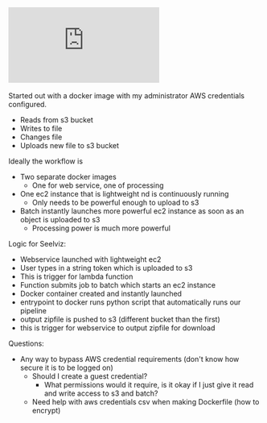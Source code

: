 ![](https://github.com/NeuroDataDesign/seelviz/blob/gh-pages/AlbertImages/BatchFlow.pdf)

Started out with a docker image with my administrator AWS credentials configured.
- Reads from s3 bucket
- Writes to file
- Changes file
- Uploads new file to s3 bucket

Ideally the workflow is
- Two separate docker images
  - One for web service, one of processing
- One ec2 instance that is lightweight nd is continuously running
  - Only needs to be powerful enough to upload to s3
- Batch instantly launches more powerful ec2 instance as soon as an object is uploaded to s3
  - Processing power is much more powerful
  
Logic for Seelviz:
- Webservice launched with lightweight ec2
- User types in a string token which is uploaded to s3
- This is trigger for lambda function
- Function submits job to batch which starts an ec2 instance
- Docker container created and instantly launched
- entrypoint to docker runs python script that automatically runs our pipeline
- output zipfile is pushed to s3 (different bucket than the first)
- this is trigger for webservice to output zipfile for download
  
Questions:
- Any way to bypass AWS credential requirements (don't know how secure it is to be logged on)
  - Should I create a guest credential? 
    - What permissions would it require, is it okay if I just give it read and write access to s3 and batch?
  - Need help with aws credentials csv when making Dockerfile (how to encrypt)
